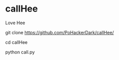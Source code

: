 # callHee
Love Hee

git clone https://github.com/PoHackerDark/callHee/

cd callHee

python call.py


